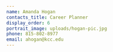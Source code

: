 ```yaml
---
name: Amanda Hogan
contacts_title: Career Planner
display_order: 6
portrait_image: uploads/hogan-pic.jpg
phone: 815-802-8977
email: ahogan@kcc.edu
---
```

